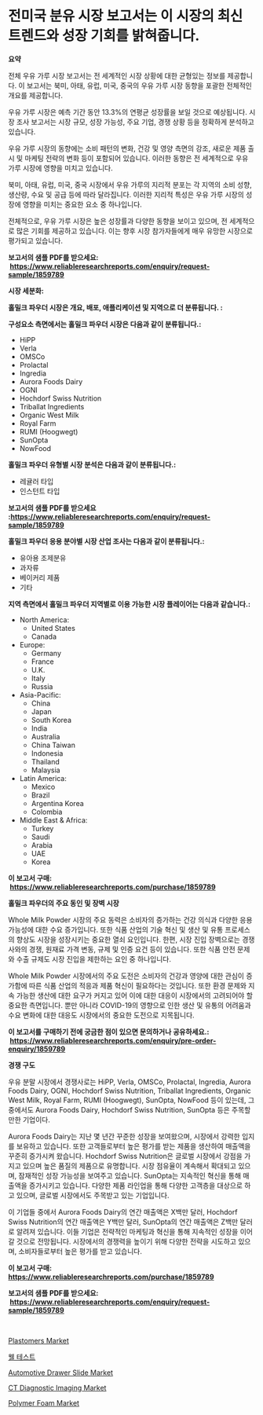 <p><h1>전미국 분유 시장 보고서는 이 시장의 최신 트렌드와 성장 기회를 밝혀줍니다.</h1></p><p><strong>요약</strong></p>
<p><p>전체 우유 가루 시장 보고서는 전 세계적인 시장 상황에 대한 균형있는 정보를 제공합니다. 이 보고서는 북미, 아태, 유럽, 미국, 중국의 우유 가루 시장 동향을 포괄한 전체적인 개요를 제공합니다. </p><p>우유 가루 시장은 예측 기간 동안 13.3%의 연평균 성장률을 보일 것으로 예상됩니다. 시장 조사 보고서는 시장 규모, 성장 가능성, 주요 기업, 경쟁 상황 등을 정확하게 분석하고 있습니다.</p><p>우유 가루 시장의 동향에는 소비 패턴의 변화, 건강 및 영양 측면의 강조, 새로운 제품 출시 및 마케팅 전략의 변화 등이 포함되어 있습니다. 이러한 동향은 전 세계적으로 우유 가루 시장에 영향을 미치고 있습니다.</p><p>북미, 아태, 유럽, 미국, 중국 시장에서 우유 가루의 지리적 분포는 각 지역의 소비 성향, 생산량, 수요 및 공급 등에 따라 달라집니다. 이러한 지리적 특성은 우유 가루 시장의 성장에 영향을 미치는 중요한 요소 중 하나입니다.</p><p>전체적으로, 우유 가루 시장은 높은 성장률과 다양한 동향을 보이고 있으며, 전 세계적으로 많은 기회를 제공하고 있습니다. 이는 향후 시장 참가자들에게 매우 유망한 시장으로 평가되고 있습니다.</p></p>
<p><strong>보고서의 샘플 PDF를 받으세요: &nbsp;<a href="https://www.reliableresearchreports.com/enquiry/request-sample/1859789">https://www.reliableresearchreports.com/enquiry/request-sample/1859789</a></strong></p>
<p><strong>시장 세분화:</strong></p>
<p><strong> 홀밀크 파우더 시장은 개요, 배포, 애플리케이션 및 지역으로 더 분류됩니다. :</strong></p>
<p><strong>구성요소 측면에서는 홀밀크 파우더 시장은 다음과 같이 분류됩니다.:</strong></p>
<p><ul><li>HiPP</li><li>Verla</li><li>OMSCo</li><li>Prolactal</li><li>Ingredia</li><li>Aurora Foods Dairy</li><li>OGNI</li><li>Hochdorf Swiss Nutrition</li><li>Triballat Ingredients</li><li>Organic West Milk</li><li>Royal Farm</li><li>RUMI (Hoogwegt)</li><li>SunOpta</li><li>NowFood</li></ul></p>
<p><strong> 홀밀크 파우더 유형별 시장 분석은 다음과 같이 분류됩니다.:</strong></p>
<p><ul><li>레귤러 타입</li><li>인스턴트 타입</li></ul></p>
<p><strong>보고서의 샘플 PDF를 받으세요 :<a href="https://www.reliableresearchreports.com/enquiry/request-sample/1859789">https://www.reliableresearchreports.com/enquiry/request-sample/1859789</a></strong></p>
<p><strong> 홀밀크 파우더 응용 분야별 시장 산업 조사는 다음과 같이 분류됩니다.:</strong></p>
<p><ul><li>유아용 조제분유</li><li>과자류</li><li>베이커리 제품</li><li>기타</li></ul></p>
<p><strong>지역 측면에서 홀밀크 파우더 지역별로 이용 가능한 시장 플레이어는 다음과 같습니다.:</strong></p>
<p><ul>
    <li>
        North America:
        <ul>
            <li>United States</li>
            <li>Canada</li>
        </ul>
    </li>
    <li>
        Europe:
        <ul>
            <li>Germany</li>
            <li>France</li>
            <li>U.K.</li>
            <li>Italy</li>
            <li>Russia</li>
        </ul>
    </li>
    <li>
        Asia-Pacific:
        <ul>
            <li>China</li>
            <li>Japan</li>
            <li>South Korea</li>
            <li>India</li>
            <li>Australia</li>
            <li>China Taiwan</li>
            <li>Indonesia</li>
            <li>Thailand</li>
            <li>Malaysia</li>
        </ul>
    </li>
    <li>
        Latin America:
        <ul>
            <li>Mexico</li>
            <li>Brazil</li>
            <li>Argentina Korea</li>
            <li>Colombia</li>
        </ul>
    </li>
    <li>
        Middle East & Africa:
        <ul>
            <li>Turkey</li>
            <li>Saudi</li>
            <li>Arabia</li>
            <li>UAE</li>
            <li>Korea</li>
        </ul>
    </li>
    </ul></p>
<p><strong>이 보고서 구매: &nbsp;<a href="https://www.reliableresearchreports.com/purchase/1859789">https://www.reliableresearchreports.com/purchase/1859789</a></strong></p>
<p><strong>홀밀크 파우더의 주요 동인 및 장벽 시장</strong></p>
<p><p>Whole Milk Powder 시장의 주요 동력은 소비자의 증가하는 건강 의식과 다양한 응용 가능성에 대한 수요 증가입니다. 또한 식품 산업의 기술 혁신 및 생산 및 유통 프로세스의 향상도 시장을 성장시키는 중요한 열쇠 요인입니다. 한편, 시장 진입 장벽으로는 경쟁사와의 경쟁, 원재료 가격 변동, 규제 및 인증 요건 등이 있습니다. 또한 식품 안전 문제와 수출 규제도 시장 진입을 제한하는 요인 중 하나입니다.</p><p>Whole Milk Powder 시장에서의 주요 도전은 소비자의 건강과 영양에 대한 관심이 증가함에 따른 식품 산업의 적응과 제품 혁신이 필요하다는 것입니다. 또한 환경 문제와 지속 가능한 생산에 대한 요구가 커지고 있어 이에 대한 대응이 시장에서의 고려되어야 할 중요한 측면입니다. 뿐만 아니라 COVID-19의 영향으로 인한 생산 및 유통의 어려움과 수요 변화에 대한 대응도 시장에서의 중요한 도전으로 지목됩니다.</p></p>
<p><strong>이 보고서를 구매하기 전에 궁금한 점이 있으면 문의하거나 공유하세요.: &nbsp;<a href="https://www.reliableresearchreports.com/enquiry/pre-order-enquiry/1859789">https://www.reliableresearchreports.com/enquiry/pre-order-enquiry/1859789</a></strong></p>
<p><strong>경쟁 구도</strong></p>
<p><p>우유 분말 시장에서 경쟁사로는 HiPP, Verla, OMSCo, Prolactal, Ingredia, Aurora Foods Dairy, OGNI, Hochdorf Swiss Nutrition, Triballat Ingredients, Organic West Milk, Royal Farm, RUMI (Hoogwegt), SunOpta, NowFood 등이 있는데, 그중에서도 Aurora Foods Dairy, Hochdorf Swiss Nutrition, SunOpta 등은 주목할만한 기업이다.</p><p>Aurora Foods Dairy는 지난 몇 년간 꾸준한 성장을 보여왔으며, 시장에서 강력한 입지를 보유하고 있습니다. 또한 고객들로부터 높은 평가를 받는 제품을 생산하여 매출액을 꾸준히 증가시켜 왔습니다. Hochdorf Swiss Nutrition은 글로벌 시장에서 강점을 가지고 있으며 높은 품질의 제품으로 유명합니다. 시장 점유율이 계속해서 확대되고 있으며, 잠재적인 성장 가능성을 보여주고 있습니다. SunOpta는 지속적인 혁신을 통해 매출액을 증가시키고 있습니다. 다양한 제품 라인업을 통해 다양한 고객층을 대상으로 하고 있으며, 글로벌 시장에서도 주목받고 있는 기업입니다.</p><p>이 기업들 중에서 Aurora Foods Dairy의 연간 매출액은 X백만 달러, Hochdorf Swiss Nutrition의 연간 매출액은 Y백만 달러, SunOpta의 연간 매출액은 Z백만 달러로 알려져 있습니다. 이들 기업은 전략적인 마케팅과 혁신을 통해 지속적인 성장을 이어갈 것으로 전망됩니다. 시장에서의 경쟁력을 높이기 위해 다양한 전략을 시도하고 있으며, 소비자들로부터 높은 평가를 받고 있습니다.</p></p>
<p><strong>이 보고서 구매: &nbsp; <a href="https://www.reliableresearchreports.com/purchase/1859789">https://www.reliableresearchreports.com/purchase/1859789</a></strong></p>
<p><strong>보고서의 샘플 PDF를 받으세요: &nbsp;<a href="https://www.reliableresearchreports.com/enquiry/request-sample/1859789">https://www.reliableresearchreports.com/enquiry/request-sample/1859789</a></strong><strong></strong></p>
<p>&nbsp;</p>
<p><p><a href="https://github.com/castoriffic/Market-Research-Report-List-3/blob/main/plastomers-market.md">Plastomers Market</a></p><p><a href="https://github.com/nuekbpymrrz5/Market-Research-Report-List-1/blob/main/2466416192556.md">웰 테스트</a></p><p><a href="https://issuu.com/reportprime-2/docs/automotive-drawer-slide-market-size-2030.pptx">Automotive Drawer Slide Market</a></p><p><a href="https://automatic-knee-4c7.notion.site/CT-Diagnostic-Imaging-Market-Growth-Market-Trends-COVID-19-Impact-and-Forecasts-for-period-from-2-686b5303adfc49b6808903105fc5245e">CT Diagnostic Imaging Market</a></p><p><a href="https://github.com/yoshih12/Market-Research-Report-List-2/blob/main/polymer-foam-market.md">Polymer Foam Market</a></p></p>